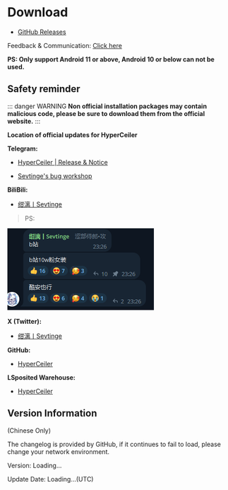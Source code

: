 # Download

-  [GitHub Releases](https://github.com/ReChronoRain/HyperCeiler/releases)

Feedback & Communication: [Click here](/en/Support.html)

**PS: Only support Android 11 or above, Android 10 or below can not be used.**

## Safety reminder
::: danger WARNING
**Non official installation packages may contain malicious code, please be sure to download them from the official website.**
:::

**Location of official updates for HyperCeiler**

**Telegram:**

- [HyperCeiler | Release & Notice](https://t.me/cemiuiler_release)

- [Sevtinge's bug workshop](https://t.me/sevtinge_mod)

**BiliBili:**

- [绀漓丨Sevtinge](https://space.bilibili.com/526912874)

>PS:

![bilibili](/images/bilibili.png)

**X (Twitter):**

- [绀漓丨Sevtinge](https://x.com/CN_Sevtinge)

**GitHub:**

- [HyperCeiler](https://github.com/ReChronoRain/HyperCeiler)

**LSposited Warehouse:**

- [HyperCeiler](https://modules.lsposed.org/module/com.sevtinge.hyperceiler)

## Version Information

(Chinese Only)

<span id="hidden">The changelog is provided by GitHub, if it continues to fail to load, please change your network environment.</span>

Version: <span id="version">Loading...</span>

Update Date: <span id="date">Loading...</span>(UTC)

<script setup>
import FetchInfo from '/.vitepress/components/FetchInfo.vue'
</script>
<FetchInfo/>
